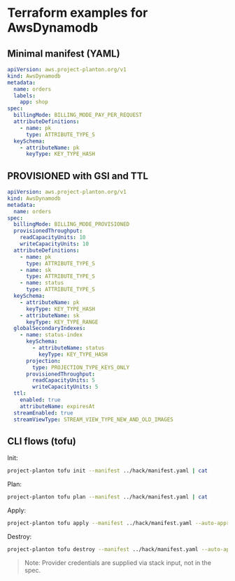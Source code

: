 # Terraform examples for AwsDynamodb

## Minimal manifest (YAML)

```yaml
apiVersion: aws.project-planton.org/v1
kind: AwsDynamodb
metadata:
  name: orders
  labels:
    app: shop
spec:
  billingMode: BILLING_MODE_PAY_PER_REQUEST
  attributeDefinitions:
    - name: pk
      type: ATTRIBUTE_TYPE_S
  keySchema:
    - attributeName: pk
      keyType: KEY_TYPE_HASH
```

## PROVISIONED with GSI and TTL

```yaml
apiVersion: aws.project-planton.org/v1
kind: AwsDynamodb
metadata:
  name: orders
spec:
  billingMode: BILLING_MODE_PROVISIONED
  provisionedThroughput:
    readCapacityUnits: 10
    writeCapacityUnits: 10
  attributeDefinitions:
    - name: pk
      type: ATTRIBUTE_TYPE_S
    - name: sk
      type: ATTRIBUTE_TYPE_S
    - name: status
      type: ATTRIBUTE_TYPE_S
  keySchema:
    - attributeName: pk
      keyType: KEY_TYPE_HASH
    - attributeName: sk
      keyType: KEY_TYPE_RANGE
  globalSecondaryIndexes:
    - name: status-index
      keySchema:
        - attributeName: status
          keyType: KEY_TYPE_HASH
      projection:
        type: PROJECTION_TYPE_KEYS_ONLY
      provisionedThroughput:
        readCapacityUnits: 5
        writeCapacityUnits: 5
  ttl:
    enabled: true
    attributeName: expiresAt
  streamEnabled: true
  streamViewType: STREAM_VIEW_TYPE_NEW_AND_OLD_IMAGES
```

## CLI flows (tofu)

Init:
```bash
project-planton tofu init --manifest ../hack/manifest.yaml | cat
```

Plan:
```bash
project-planton tofu plan --manifest ../hack/manifest.yaml | cat
```

Apply:
```bash
project-planton tofu apply --manifest ../hack/manifest.yaml --auto-approve | cat
```

Destroy:
```bash
project-planton tofu destroy --manifest ../hack/manifest.yaml --auto-approve | cat
```

> Note: Provider credentials are supplied via stack input, not in the spec.
